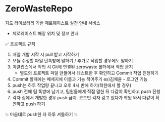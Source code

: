 # ZeroWasteRepo
지도 라이브러리 기반 제로웨이스트 실천 안내 서비스
  - 제로웨이스트 매장 위치 및 정보 안내


✅ 프로젝트 규칙 
 
 1. 매일 개발 시작 시 pull 받고 시작하기
 2. 오늘 수정할 파일 단톡방에 말하기 / 추가로 작업할 경우에도 말하기
 3. 이클립스에서 작업 시 Git에 연결된 zerowaste 폴더에서 작업 금지
      - 별도의 프로젝트 파일 만들어서 테스트한 후 확인하고 Commit 작업 진행하기
 4. Commit 할때에는 메세지에 이름과 기능 적어주기 ex)김채윤 - 로그인 기능
 5. push는 하루 작업량 끝나고 오후 4시 반에 하기(학원에서 할 경우)
 6. push 전에 팀 톡방에 남기고, 팀원들에게 직접 말한 뒤 다같이 확인하고 push 진행
 7. 각자 집에서 개발한 경우 push 금지. 코드만 각자 갖고 있다가 학원 와서 다같이 확인하고 push 하기
  
  
 💥 마음대로 push한 자 하루 셔틀하기 💥
 
